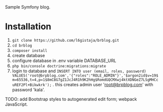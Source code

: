 Sample Symfony blog.

# Installation

1. ```git clone https://github.com/l6gistaja/brblog.git```
1. ```cd brblog```
1. ```composer install```
1. create database
1. configure database in .env variable DATABASE_URL
1. ```php bin/console doctrine:migrations:migrate```
1. login to database and ```INSERT INTO user (email, roles, password) VALUES('root@brpblog.com','{"roles":"ROLE_ADMIN"}','$argon2id$v=19$m=65536,t=4,p=1$8mC8G7gZ1JcJ4R1h9K2hHg$RomdGQCMXwj4ktXDNGeZ7LSgMHCcuREF2Pl+Bikwkrk');``` . this creates admin user 'root@brpblog.com' with password 'kala'.

TODO: add Bootstrap styles to autogenerated edit form; webpack JavaScript.
